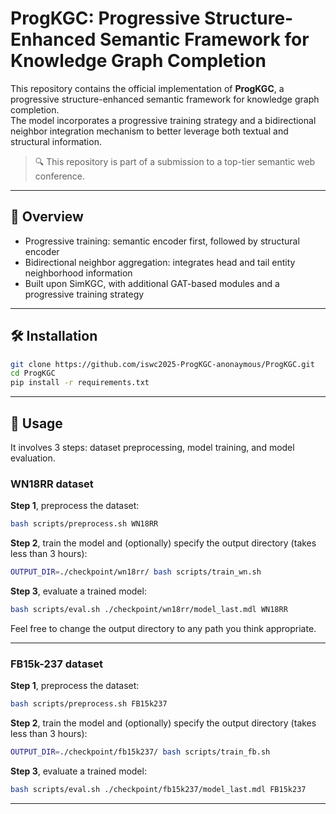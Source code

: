 # ProgKGC: Progressive Structure-Enhanced Semantic Framework for Knowledge Graph Completion

This repository contains the official implementation of **ProgKGC**, a progressive structure-enhanced semantic framework for knowledge graph completion.  
The model incorporates a progressive training strategy and a bidirectional neighbor integration mechanism to better leverage both textual and structural information.

> 🔍 This repository is part of a submission to a top-tier semantic web conference.

---

## 📂 Overview

- Progressive training: semantic encoder first, followed by structural encoder  
- Bidirectional neighbor aggregation: integrates head and tail entity neighborhood information  
- Built upon SimKGC, with additional GAT-based modules and a progressive training strategy

---

## 🛠 Installation

```bash
git clone https://github.com/iswc2025-ProgKGC-anonaymous/ProgKGC.git
cd ProgKGC
pip install -r requirements.txt
```

---

## 🚀 Usage
It involves 3 steps: dataset preprocessing, model training, and model evaluation.
### WN18RR dataset

**Step 1**, preprocess the dataset:

```bash
bash scripts/preprocess.sh WN18RR
```

**Step 2**, train the model and (optionally) specify the output directory (takes less than 3 hours):

```bash
OUTPUT_DIR=./checkpoint/wn18rr/ bash scripts/train_wn.sh
```

**Step 3**, evaluate a trained model:

```bash
bash scripts/eval.sh ./checkpoint/wn18rr/model_last.mdl WN18RR
```

Feel free to change the output directory to any path you think appropriate.

---

### FB15k-237 dataset

**Step 1**, preprocess the dataset:

```bash
bash scripts/preprocess.sh FB15k237
```

**Step 2**, train the model and (optionally) specify the output directory (takes less than 3 hours):

```bash
OUTPUT_DIR=./checkpoint/fb15k237/ bash scripts/train_fb.sh
```

**Step 3**, evaluate a trained model:

```bash
bash scripts/eval.sh ./checkpoint/fb15k237/model_last.mdl FB15k237
```

---
